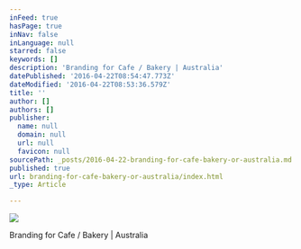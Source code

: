 ```yaml
---
inFeed: true
hasPage: true
inNav: false
inLanguage: null
starred: false
keywords: []
description: 'Branding for Cafe / Bakery | Australia'
datePublished: '2016-04-22T08:54:47.773Z'
dateModified: '2016-04-22T08:53:36.579Z'
title: ''
author: []
authors: []
publisher:
  name: null
  domain: null
  url: null
  favicon: null
sourcePath: _posts/2016-04-22-branding-for-cafe-bakery-or-australia.md
published: true
url: branding-for-cafe-bakery-or-australia/index.html
_type: Article

---
```

![](https://the-grid-user-content.s3-us-west-2.amazonaws.com/1a8d4c73-0251-447c-a690-ab21d5c0975a.jpg)

Branding for Cafe / Bakery | Australia